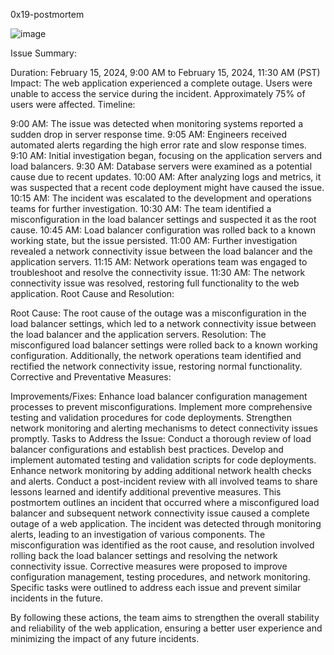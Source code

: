 0x19-postmortem

![image](https://github.com/Kidus-19/alx-system_engineering-devops/assets/105101940/a9ad150b-7351-49b0-add8-96b6cbfca575)


Issue Summary:

Duration: February 15, 2024, 9:00 AM to February 15, 2024, 11:30 AM (PST)
Impact: The web application experienced a complete outage. Users were unable to access the service during the incident. Approximately 75% of users were affected.
Timeline:

9:00 AM: The issue was detected when monitoring systems reported a sudden drop in server response time.
9:05 AM: Engineers received automated alerts regarding the high error rate and slow response times.
9:10 AM: Initial investigation began, focusing on the application servers and load balancers.
9:30 AM: Database servers were examined as a potential cause due to recent updates.
10:00 AM: After analyzing logs and metrics, it was suspected that a recent code deployment might have caused the issue.
10:15 AM: The incident was escalated to the development and operations teams for further investigation.
10:30 AM: The team identified a misconfiguration in the load balancer settings and suspected it as the root cause.
10:45 AM: Load balancer configuration was rolled back to a known working state, but the issue persisted.
11:00 AM: Further investigation revealed a network connectivity issue between the load balancer and the application servers.
11:15 AM: Network operations team was engaged to troubleshoot and resolve the connectivity issue.
11:30 AM: The network connectivity issue was resolved, restoring full functionality to the web application.
Root Cause and Resolution:

Root Cause: The root cause of the outage was a misconfiguration in the load balancer settings, which led to a network connectivity issue between the load balancer and the application servers.
Resolution: The misconfigured load balancer settings were rolled back to a known working configuration. Additionally, the network operations team identified and rectified the network connectivity issue, restoring normal functionality.
Corrective and Preventative Measures:

Improvements/Fixes:
Enhance load balancer configuration management processes to prevent misconfigurations.
Implement more comprehensive testing and validation procedures for code deployments.
Strengthen network monitoring and alerting mechanisms to detect connectivity issues promptly.
Tasks to Address the Issue:
Conduct a thorough review of load balancer configurations and establish best practices.
Develop and implement automated testing and validation scripts for code deployments.
Enhance network monitoring by adding additional network health checks and alerts.
Conduct a post-incident review with all involved teams to share lessons learned and identify additional preventive measures.
This postmortem outlines an incident that occurred where a misconfigured load balancer and subsequent network connectivity issue caused a complete outage of a web application. The incident was detected through monitoring alerts, leading to an investigation of various components. The misconfiguration was identified as the root cause, and resolution involved rolling back the load balancer settings and resolving the network connectivity issue. Corrective measures were proposed to improve configuration management, testing procedures, and network monitoring. Specific tasks were outlined to address each issue and prevent similar incidents in the future.

By following these actions, the team aims to strengthen the overall stability and reliability of the web application, ensuring a better user experience and minimizing the impact of any future incidents.
